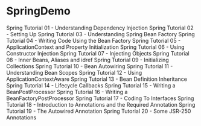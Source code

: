 # SpringDemo

Spring Tutorial 01 - Understanding Dependency Injection
Spring Tutorial 02 - Setting Up
Spring Tutorial 03 - Understanding Spring Bean Factory
Spring Tutorial 04 - Writing Code Using the Bean Factory
Spring Tutorial 05 - ApplicationContext and Property Initialization
Spring Tutorial 06 - Using Constructor Injection
Spring Tutorial 07 - Injecting Objects
Spring Tutorial 08 - Inner Beans, Aliases and idref
Spring Tutorial 09 - Initializing Collections
Spring Tutorial 10 - Bean Autowiring
Spring Tutorial 11 - Understanding Bean Scopes
Spring Tutorial 12 - Using ApplicationContextAware
Spring Tutorial 13 - Bean Definition Inheritance
Spring Tutorial 14 - Lifecycle Callbacks
Spring Tutorial 15 - Writing a BeanPostProcessor
Spring Tutorial 16 - Writing a BeanFactoryPostProcessor
Spring Tutorial 17 - Coding To Interfaces
Spring Tutorial 18 - Introduction to Annotations and the Required Annotation
Spring Tutorial 19 - The Autowired Annotation
Spring Tutorial 20 - Some JSR-250 Annotations